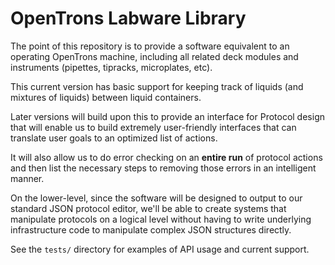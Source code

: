 # OpenTrons Labware Library

The point of this repository is to provide a software equivalent to
an operating OpenTrons machine, including all related deck modules
and instruments (pipettes, tipracks, microplates, etc).

This current version has basic support for keeping track of liquids (and 
mixtures of liquids) between liquid containers.

Later versions will build upon this to provide an interface for Protocol
design that will enable us to build extremely user-friendly interfaces
that can translate user goals to an optimized list of actions.

It will also allow us to do error checking on an **entire run** of protocol
actions and then list the necessary steps to removing those errors in an 
intelligent manner.

On the lower-level, since the software will be designed to output to our 
standard JSON protocol editor, we'll be able to create systems that manipulate
protocols on a logical level without having to write underlying infrastructure
code to manipulate complex JSON structures directly.

See the `tests/` directory for examples of API usage and current support.